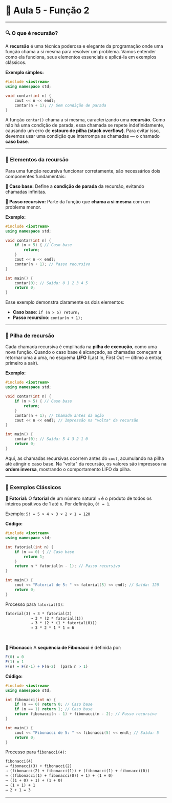 # 📘 Aula 5 - Função 2

---

### 🔍 O que é recursão?
A **recursão** é uma técnica poderosa e elegante da programação onde uma função chama a si mesma para resolver um problema. Vamos entender como ela funciona, seus elementos essenciais e aplicá-la em exemplos clássicos.

**Exemplo simples:**
```cpp
#include <iostream>
using namespace std;

void contar(int n) {
    cout << n << endl;
    contar(n + 1); // Sem condição de parada
}
```

A função `contar()` chama a si mesma, caracterizando uma **recursão**. Como não há uma condição de parada, essa chamada se repete indefinidamente, causando um erro de **estouro de pilha (stack overflow)**. Para evitar isso, devemos usar uma condição que interrompa as chamadas — o chamado **caso base**.

---

### 🔵 Elementos da recursão
Para uma função recursiva funcionar corretamente, são necessários dois componentes fundamentais:

**🔹 Caso base:**
Define a **condição de parada** da recursão, evitando chamadas infinitas.

**🔹 Passo recursivo:**
Parte da função que **chama a si mesma** com um problema menor.

**Exemplo:**
```cpp
#include <iostream>
using namespace std;

void contar(int n) {
    if (n > 5) { // Caso base
        return;
    }
    cout << n << endl;
    contar(n + 1); // Passo recursivo
}

int main() {
    contar(0); // Saída: 0 1 2 3 4 5
    return 0;
}
```

Esse exemplo demonstra claramente os dois elementos:

- **Caso base**: `if (n > 5) return;`
- **Passo recursivo**: `contar(n + 1);`

---

### 🔵 Pilha de recursão
Cada chamada recursiva é empilhada na **pilha de execução**, como uma nova função. Quando o caso base é alcançado, as chamadas começam a retornar uma a uma, no esquema **LIFO** (Last In, First Out — último a entrar, primeiro a sair).

**Exemplo:**
```cpp
#include <iostream>
using namespace std;

void contar(int n) {
    if (n > 5) { // Caso base
        return;
    }
    contar(n + 1); // Chamada antes da ação
    cout << n << endl; // Impressão na "volta" da recursão
}

int main() {
    contar(0); // Saída: 5 4 3 2 1 0
    return 0;
}
```

Aqui, as chamadas recursivas ocorrem antes do `cout`, acumulando na pilha até atingir o caso base. Na "volta" da recursão, os valores são impressos na **ordem inversa**, mostrando o comportamento LIFO da pilha.

---

### 🔵 Exemplos Clássicos
**🔹 Fatorial:**
O **fatorial** de um número natural `n` é o produto de todos os inteiros positivos de 1 até `n`. Por definição, `0! = 1`.

Exemplo: `5! = 5 × 4 × 3 × 2 × 1 = 120`

**Código:**
```cpp
#include <iostream>
using namespace std;

int fatorial(int n) {
    if (n == 0) { // Caso base
        return 1;
    }
    return n * fatorial(n - 1); // Passo recursivo
}

int main() {
    cout << "Fatorial de 5: " << fatorial(5) << endl; // Saída: 120
    return 0;
}
```

Processo para `fatorial(3)`:

```markdown
fatorial(3) → 3 * fatorial(2)
           → 3 * (2 * fatorial(1))
           → 3 * (2 * (1 * fatorial(0)))
           → 3 * 2 * 1 * 1 = 6
```

<br>

**🔹 Fibonacci:**
A **sequência de Fibonacci** é definida por:

```r
F(0) = 0  
F(1) = 1  
F(n) = F(n-1) + F(n-2)  (para n > 1)
```

**Código:**
```cpp
#include <iostream>
using namespace std;

int fibonacci(int n) {
    if (n == 0) return 0; // Caso base
    if (n == 1) return 1; // Caso base
    return fibonacci(n - 1) + fibonacci(n - 2); // Passo recursivo
}

int main() {
    cout << "Fibonacci de 5: " << fibonacci(5) << endl; // Saída: 5
    return 0;
}
```

Processo para `fibonacci(4)`:

```markdown
fibonacci(4)
→ fibonacci(3) + fibonacci(2)
→ (fibonacci(2) + fibonacci(1)) + (fibonacci(1) + fibonacci(0))
→ ((fibonacci(1) + fibonacci(0)) + 1) + (1 + 0)
→ ((1 + 0) + 1) + (1 + 0)
→ (1 + 1) + 1
→ 2 + 1 = 3
```

---
